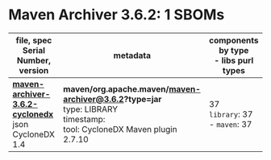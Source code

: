 Maven Archiver 3.6.2: 1 SBOMs
=======

| file, spec<br>Serial Number, version| metadata | components<br>by type<br>- libs purl types |
| ----------------------------------- | -------- | ------------------------------------------ |
| **[maven-archiver-3.6.2-cyclonedx](maven/org.apache.maven/maven-archiver/3.6.2/maven-archiver-3.6.2-cyclonedx.json)**<br>json CycloneDX 1.4 | **maven/org.apache.maven/maven-archiver@3.6.2?type=jar**<br>type: LIBRARY<br>timestamp: <br>tool: CycloneDX Maven plugin 2.7.10 | 37<br>`library`: 37 <br>- `maven`: 37  |
